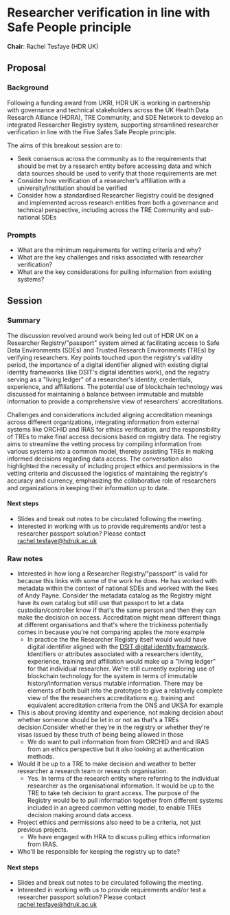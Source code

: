 # Researcher verification in line with Safe People principle

**Chair**: Rachel Tesfaye (HDR UK)

## Proposal

### Background

Following a funding award from UKRI, HDR UK is working in partnership with governance and technical stakeholders across the UK Health Data Research Alliance (HDRA), TRE Community, and SDE Network to develop an integrated Researcher Registry system, supporting streamlined researcher verification in line with the Five Safes Safe People principle.

The aims of this breakout session are to:

- Seek consensus across the community as to the requirements that should be met by a research entity before accessing data and which data sources should be used to verify that those requirements are met
- Consider how verification of a researcher’s affiliation with a university/institution should be verified
- Consider how a standardised Researcher Registry could be designed and implemented across research entities from both a governance and technical perspective, including across the TRE Community and sub-national SDEs

### Prompts

- What are the minimum requirements for vetting criteria and why?
- What are the key challenges and risks associated with researcher verification?
- What are the key considerations for pulling information from existing systems?

## Session

### Summary

The discussion revolved around work being led out of HDR UK on a Researcher Registry/"passport" system aimed at facilitating access to Safe Data Environments (SDEs) and Trusted Research Environments (TREs) by verifying researchers. Key points touched upon the registry's validity period, the importance of a digital identifier aligned with existing digital identity frameworks (like DSIT's digital identities work), and the registry serving as a "living ledger" of a researcher's identity, credentials, experience, and affiliations. The potential use of blockchain technology was discussed for maintaining a balance between immutable and mutable information to provide a comprehensive view of researchers' accreditations.

Challenges and considerations included aligning accreditation meanings across different organizations, integrating information from external systems like ORCHID and IRAS for ethics verification, and the responsibility of TREs to make final access decisions based on registry data. The registry aims to streamline the vetting process by compiling information from various systems into a common model, thereby assisting TREs in making informed decisions regarding data access. The conversation also highlighted the necessity of including project ethics and permissions in the vetting criteria and discussed the logistics of maintaining the registry's accuracy and currency, emphasizing the collaborative role of researchers and organizations in keeping their information up to date.

#### Next steps

- Slides and break out notes to be circulated following the meeting. 
- Interested in working with us to provide requirements and/or test a researcher passport solution? Please contact rachel.tesfaye@hdruk.ac.uk

### Raw notes

- Interested in how long a Researcher Registry/"passport" is valid for because this links with some of the work he does. He has worked with metadata within the context of national SDEs and worked with the likes of Andy Payne. Consider the metadata catalog as the Registry might have its own catalog but still use that passport to let a data custodian/controller know if that's the same person and then they can make the decision on access. Accreditation might mean different things at different organisations and that's where the trickiness potentially comes in because you're not comparing apples the more example
    - In practice the the Researcher Registry itself would would have digital identifier aligned with the [DSIT digital identity framework](https://www.gov.uk/guidance/digital-identity). Identifiers or attributes associated with a researchers identity, experience, training and affiliation would make up a "living ledger" for that individual researcher. We're still currently exploring use of blockchain technology for the system in terms of immutable history/information versus mutable information. There may be elements of both built into the prototype to give a relatively complete view of the the researchers accreditations e.g. training and equivalent accreditation criteria from the ONS and UKSA for example
- This is about proving identity and experience, not making decision about whether someone should be let in or not as that's a TREs decision.Consider whether they're in the registry or whether they're visas issued by these truth of being being allowed in those
    - We do want to pull information from from ORCHID and and IRAS from an ethics perspective but it also looking at authentication methods.
- Would it be up to a TRE to make decision and weather to better researcher a research team or research organisation.
    - Yes. In terms of the research entity where referring to the individual researcher as the organisational information. It would be up to the TRE to take teh decision to grant access. The purpose of the Registry would be to pull information together from different systems included in an agreed common vetting model, to enable TREs decision making around data access.
- Project ethics and permissions also need to be a criteria, not just previous projects.
    - We have engaged with HRA to discuss pulling ethics information from IRAS.
- Who'll be responsible for keeping the registry up to date?


#### Next steps
- Slides and break out notes to be circulated following the meeting. 
- Interested in working with us to provide requirements and/or test a researcher passport solution? Please contact rachel.tesfaye@hdruk.ac.uk
